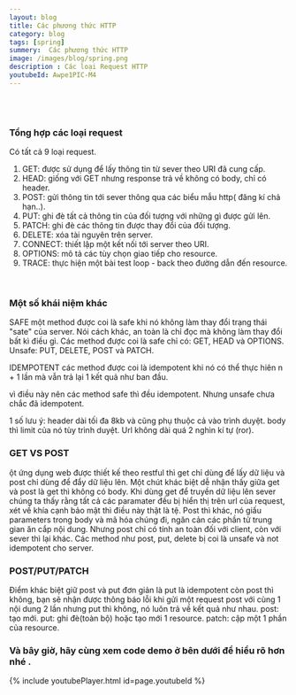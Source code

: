 ```yaml
---
layout: blog
title: Các phương thức HTTP
category: blog
tags: [spring]
summery:  Các phương thức HTTP
image: /images/blog/spring.png
description : Các loại Request HTTP 
youtubeId: Awpe1PIC-M4
---
```



<br><br>

### Tổng hợp các loại request 

Có tất cả 9 loại request.

1. GET: được sử dụng để lấy thông tin từ sever theo URI đã cung cấp.
2. HEAD: giống với GET nhưng response trả về không có body, chỉ có header.
3. POST: gửi thông tin tới sever thông qua các biểu mẫu http( đăng kí chả hạn..).
4. PUT: ghi đè tất cả thông tin của đối tượng với những gì được gửi lên.
5. PATCH: ghi đè các thông tin được thay đổi của đối tượng.
6. DELETE: xóa tài nguyên trên server.
7. CONNECT: thiết lập một kết nối tới server theo URI.
8. OPTIONS: mô tả các tùy chọn giao tiếp cho resource.
9. TRACE: thực hiện một bài test loop - back theo đường dẫn đến resource.
<br>

### Một số khái niệm khác 
SAFE
một method được coi là safe khi nó không làm thay đổi trạng thái "sate" của server. Nói cách khác, an toàn là chỉ đọc mà không làm thay đổi bất kì điều gì. Các method được coi là safe chỉ có: GET, HEAD và OPTIONS.
Unsafe: PUT, DELETE, POST và PATCH.

IDEMPOTENT
các method được coi là idempotent khi nó có thể thực hiên n + 1 lần mà vẫn trả lại 1 kết quả như ban đầu.

vì điều này nên các method safe thì đều idempotent. Nhưng unsafe chưa chắc đã idempotent.

1 số lưu ý: header dài tối đa 8kb và cũng phụ thuộc cả vào trình duyệt.
body thì limit của nó tùy trình duyệt. Url không dài quá 2 nghìn kí tự (ror).
<br>

### GET VS POST
ột ứng dụng web được thiết kế theo restful thì get chỉ dùng để lấy dữ liệu và post chỉ dùng để đẩy dữ liệu lên. 
Một chút khác biệt dễ nhận thấy giữa get và post là get thì không có body. Khi dùng get để truyền dữ liệu lên sever chúng ta thấy rằng tất cả các paramater đều bị hiển thị trên url của request, xét về khía cạnh bảo mật thì điều này thật là tệ.
Post thì khác, nó giấu parameters trong body và mã hóa chúng đi, ngăn cản các phần tử trung gian ăn cắp nội dung. Nhưng post chỉ có tính an toàn đối với client, còn với sever thì lại khác. Các method như post, put, delete bị coi là unsafe và not idempotent cho server.
<br>

### POST/PUT/PATCH
Điểm khác biệt giữ post và put đơn giản là put là idempotent còn post thì không, bạn sẽ nhận được thông báo lỗi khi gửi một request post với cùng 1 nội dung 2 lần nhưng put thì không, nó luôn trả về kết quả như nhau.
post: tạo mới.
put: ghi đè(toàn bộ) hoặc tạo mới 1 resource.
patch: cập một 1 phần của resource.
<br>

### Và bây giờ, hãy cùng xem code demo ở bên dưới để hiểu rõ hơn nhé .

{% include youtubePlayer.html id=page.youtubeId %}